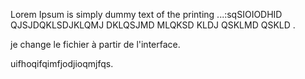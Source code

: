 Lorem Ipsum is simply dummy text of the printing ...:sqSIOIODHID QJSJDQKLSDJKLQMJ DKLQSJMD MLQKSD KLDJ QSKLMD QSKLD .

je change le fichier à partir de l'interface.


uifhoqifqimfjodjioqmjfqs.

